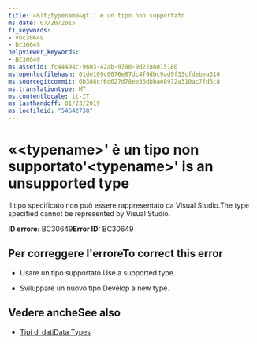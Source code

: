 ```yaml
---
title: «&lt;typename&gt;' è un tipo non supportato
ms.date: 07/20/2015
f1_keywords:
- vbc30649
- bc30649
helpviewer_keywords:
- BC30649
ms.assetid: fc44494c-9603-42ab-9780-9d2286015180
ms.openlocfilehash: 01de109c0076e87dc4f9dbc9ad9f33cfdebea316
ms.sourcegitcommit: 6b308cf6d627d78ee36dbbae8972a310ac7fd6c8
ms.translationtype: MT
ms.contentlocale: it-IT
ms.lasthandoff: 01/23/2019
ms.locfileid: "54642738"
---
```

# <a name="lttypenamegt-is-an-unsupported-type"></a><span data-ttu-id="bf326-102">«&lt;typename&gt;' è un tipo non supportato</span><span class="sxs-lookup"><span data-stu-id="bf326-102">'&lt;typename&gt;' is an unsupported type</span></span>
<span data-ttu-id="bf326-103">Il tipo specificato non può essere rappresentato da Visual Studio.</span><span class="sxs-lookup"><span data-stu-id="bf326-103">The type specified cannot be represented by Visual Studio.</span></span>  
  
 <span data-ttu-id="bf326-104">**ID errore:** BC30649</span><span class="sxs-lookup"><span data-stu-id="bf326-104">**Error ID:** BC30649</span></span>  
  
## <a name="to-correct-this-error"></a><span data-ttu-id="bf326-105">Per correggere l'errore</span><span class="sxs-lookup"><span data-stu-id="bf326-105">To correct this error</span></span>  
  
-   <span data-ttu-id="bf326-106">Usare un tipo supportato.</span><span class="sxs-lookup"><span data-stu-id="bf326-106">Use a supported type.</span></span>  
  
-   <span data-ttu-id="bf326-107">Sviluppare un nuovo tipo.</span><span class="sxs-lookup"><span data-stu-id="bf326-107">Develop a new type.</span></span>  
  
## <a name="see-also"></a><span data-ttu-id="bf326-108">Vedere anche</span><span class="sxs-lookup"><span data-stu-id="bf326-108">See also</span></span>
- [<span data-ttu-id="bf326-109">Tipi di dati</span><span class="sxs-lookup"><span data-stu-id="bf326-109">Data Types</span></span>](../../visual-basic/language-reference/data-types/index.md)
